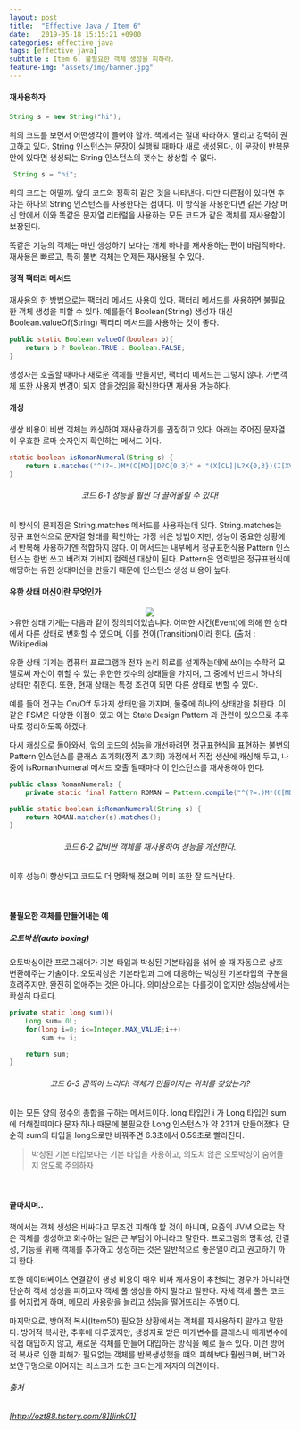 ```yaml
---
layout: post
title:  "Effective Java / Item 6"
date:   2019-05-18 15:15:21 +0900
categories: effective java
tags: [effective java]
subtitle : Item 6. 불필요한 객체 생성을 피하라.
feature-img: "assets/img/banner.jpg"
---
```


#### 재사용하자   
```java
String s = new String("hi");
```

위의 코드를 보면서 어떤생각이 들어야 할까. 책에서는 절대 따라하지 말라고 강력히 권고하고 있다. String 인스턴스는 문장이 실행될 때마다 새로 생성된다. 이 문장이 반복문 안에 있다면 생성되는 String 인스턴스의 갯수는 상상할 수 없다. 
     

```java
 String s = "hi";
```

위의 코드는 어떨까. 앞의 코드와 정확히 같은 것을 나타낸다. 다만 다른점이 있다면 후자는 하나의 String 인스턴스를 사용한다는 점이다. 이 방식을 사용한다면 같은 가상 머신 안에서 이와 똑같은 문자열 리터럴을 사용하는 모든 코드가 같은 객체를 재사용함이 보장된다. 

똑같은 기능의 객체는 매번 생성하기 보다는 개체 하나를 재사용하는 편이 바람직하다. 재사용은 빠르고, 특히 불변 객체는 언제든 재사용될 수 있다. 

#### 정적 팩터리 메서드
재사용의 한 방법으로는 팩터리 메서드 사용이 있다. 팩터리 메서드를 사용하면 불필요한 객체 생성을 피할 수 있다. 예를들어 Boolean(String) 생성자 대신 Boolean.valueOf(String) 팩터리 메서드를 사용하는 것이 좋다.

```java
public static Boolean valueOf(boolean b){
    return b ? Boolean.TRUE : Boolean.FALSE;
}
```

생성자는 호출할 때마다 새로운 객체를 만들지만, 팩터리 메서드는 그렇지 않다. 가변객체 또한 사용지 변경이 되지 않을것임을 확신한다면 재사용 가능하다. 

#### 캐싱
생상 비용이 비싼 객체는 캐싱하여 재사용하기를 권장하고 있다. 아래는 주어진 문자열이 우효한 로마 숫자인지 확인하는 메서드 이다. 

```java
static boolean isRomanNumeral(String s) {
    return s.matches("^(?=.)M*(C[MD]|D?C{0,3}" + "(X[CL]|L?X{0,3})(I[XV]|V?I{0,3})$");
}
```

###### <center> 코드 6-1 성능을 훨씬 더 끌어올릴 수 있다! </center>



이 방식의 문제점은 String.matches 메서드를 사용하는데 있다. String.matches는 정규 표현식으로 문자열 형태를 확인하는 가장 쉬은 방법이지만, 성능이 중요한 상황에서 반복해 사용하기엔 적합하지 않다. 이 메서드는 내부에서 정규표현식용 Pattern 인스턴스는 한번 쓰고 버려져 가비지 컬렉션 대상이 된다. Pattern은 입력받은 정규표현식에 해당하는 유한 상태머신을 만들기 때문에 인스턴스 생성 비용이 높다. 

#### 유한 상태 머신이란 무엇인가

<center><img src="/assets/images/post/190518/(1).jpeg"></center>
>유한 상태 기계는 다음과 같이 정의되어있습니다. 어떠한 사건(Event)에 의해 한 상태에서 다른 상태로 변화할 수 있으며, 이를 전이(Transition)이라 한다. (출처 : Wikipedia)

유한 상태 기계는 컴퓨터 프로그램과 전자 논리 회로를 설계하는데에 쓰이는 수학적 모델로써 자신이 취할 수 있는 유한한 갯수의 상태들을 가지며, 그 중에서 반드시 하나의 상태만 취한다. 또한, 현재 상태는 특정 조건이 되면 다른 상태로 변할 수 있다. 

예를 들어 전구는 On/Off 두가지 상태만을 가지며, 둘중에 하나의 상태만을 취한다. 이같은 FSM은 다양한 이점이 있고 이는 State Design Pattern 과 관련이 있으므로 추후 따로 정리하도록 하겠다. 


다시 캐싱으로 돌아와서, 앞의 코드의 성능을 개선하려면 정규표현식을 표현하는 불변의 Pattern 인스턴스를 클래스 초기화(정적 초기화) 과정에서 직접 생산에 캐싱해 두고, 나중에 isRomanNumeral 메서드 호출 될때마다 이 인스턴스를 재사용해야 한다. 

```java
public class RomanNumerals {
    private static final Pattern ROMAN = Pattern.compile("^(?=.)M*(C[MD]|D?C{0,3}" + "(X[CL]|L?X{0,3})(I[XV]|V?I{0,3})$");

public static boolean isRomanNumeral(String s) {
    return ROMAN.matcher(s).matches();
}
```
###### <center> 코드 6-2 값비싼 객체를 재사용하여 성능을 개선한다. </center>



이후 성능이 향상되고 코드도 더 명확해 졌으며 의미 또한 잘 드러난다. 

<br>

#### 불필요한 객체를 만들어내는 예

##### 오토박싱(auto boxing)
오토박싱이란 프로그래머가 기본 타입과 박싱된 기본타입을 섞어 쓸 때 자동으로 상호 변환해주는 기술이다. 오토박싱은 기본타입과 그에 대응하는 박싱된 기본타입의 구분을 흐려주지만, 완전히 없애주는 것은 아니다. 의미상으로는 다를것이 없지만 성능상에서는 확실히 다르다. 

```java
private static long sum(){
    Long sum= 0L;
    for(long i=0; i<=Integer.MAX_VALUE;i++)
        sum += i;

    return sum;
}
```
###### <center> 코드 6-3 끔찍이 느리다! 객체가 만들어지는 위치를 찾았는가? </center>

이는 모든 양의 정수의 총합을 구하는 메서드이다. long 타입인 i 가 Long 타입인 sum에 더해질때마다 문자 하나 때문에 불필요한 Long 인스턴스가 약 231개 만들어졌다. 단순히 sum의 타입을 long으로만 바꿔주면 6.3초에서 0.59초로 빨라진다.

> 박싱된 기본 타입보다는 기본 타입을 사용하고, 의도치 않은 오토박싱이 숨어들지 않도록 주의하자
<br>

#### 끝마치며..

책에서는 객체 생성은 비싸다고 무조건 피해야 할 것이 아니며, 요즘의 JVM 으로는 작은 객체를 생성하고 회수하는 일은 큰 부담이 아니라고 말한다. 프로그램의 명확성, 간결성, 기능을 위해 객체를 추가하고 생성하는 것은 일반적으로 좋은일이라고 권고하기 까지 한다. 

또한 데이터베이스 연결같이 생성 비용이 매우 비싸 재사용이 추천되는 경우가 아니라면 단순히 객체 생성을 피하고자 객체 풀 생성을 하지 말라고 말한다. 자체 객체 풀은 코드를 어지럽게 하며, 메모리 사용량을 늘리고 성능을 떨어뜨리는 주범이다. 

마지막으로, 방어적 복사(Item50) 필요한 상황에서는 객체를 재사용하지 말라고 말한다. 방어적 복사란, 추후에 다루겠지만, 생성자로 받은 매개변수를 클래스내 매개변수에 직접 대입하지 않고, 새로운 객체를 만들어 대입하는 방식을 예로 들수 있다. 이런 방어적 복사로 인한 피해가 필요없는 객체를 반복생성했을 떄의 피해보다 훨씬크며, 버그와 보안구멍으로 이어지는 리스크가 또한 크다는게 저자의 의견이다.


###### 출처 <br/>
###### [http://ozt88.tistory.com/8][link01] <br/>
[link01]: http://ozt88.tistory.com/8

<br>
